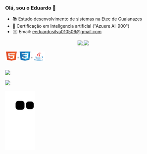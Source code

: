 ### Olá, sou o Eduardo 👋

- 📚 Estudo desenvolvimento de sistemas na Etec de Guaianazes
- 🤖 Certificação em Inteligencia artificial ("Azuere AI-900")
- ✉️ Email: eeduardosilva010506@gmail.com

<div align="center">
  <a href="https://github.com/rafaballerini">
  <img height="180em" src="https://github-readme-stats.vercel.app/api?username=Eduardo7070&show_icons=true&theme=dark&include_all_commits=true&count_private=true"/>
  <img height="180em" src="https://github-readme-stats.vercel.app/api/top-langs/?username=Eduardo7070&layout=compact&langs_count=7&theme=dark"/>
</div>
<div style="display: inline_block"><br>
  <img align="center" alt="Edu-HTML" height="30" width="40" src="https://raw.githubusercontent.com/devicons/devicon/master/icons/html5/html5-original.svg">
  <img align="center" alt="Edu-CSS" height="30" width="40" src="https://raw.githubusercontent.com/devicons/devicon/master/icons/css3/css3-original.svg">
   <img align="center" alt="Edu-java" height="30" width="40" src="https://raw.githubusercontent.com/devicons/devicon/master/icons/java/java-original.svg">
  
  
          
</div>
  
  ##
  
  <a href="https://instagram.com/eduardosn7070" target="_blank"><img src="https://img.shields.io/badge/-Instagram-%23E4405F?style=for-the-badge&logo=instagram&logoColor=white" target="_blank"></a>
  
  <a href = "wa.me/5511951788048"><img src="https://img.shields.io/badge/WhatsApp-25D366?style=for-the-badge&logo=whatsapp&logoColor=white" target="_blank">
  </a>

  

 
  ![Snake animation](https://github.com/rafaballerini/rafaballerini/blob/output/github-contribution-grid-snake.svg)
 
</div>
